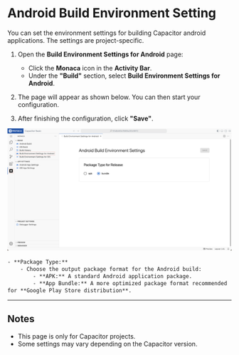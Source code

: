 # Android Build Environment Setting

You can set the environment settings for building Capacitor android applications. The settings are project-specific.

1. Open the **Build Environment Settings for Android** page:  
   - Click the **Monaca** icon in the **Activity Bar**.  
   - Under the **"Build"** section, select **Build Environment Settings for Android**.

2. The page will appear as shown below. You can then start your configuration.

3. After finishing the configuration, click **"Save"**.

  ![img](img/capacitor-build-env-setting/android-build-env-setting.png)

    - **Package Type:**  
        - Choose the output package format for the Android build:
            - **APK:** A standard Android application package.
            - **App Bundle:** A more optimized package format recommended for **Google Play Store distribution**.

---

## Notes

- This page is only for Capacitor projects.
- Some settings may vary depending on the Capacitor version.
